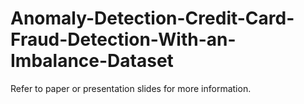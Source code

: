 # Anomaly-Detection-Credit-Card-Fraud-Detection-With-an-Imbalance-Dataset

Refer to paper or presentation slides for more information. 
